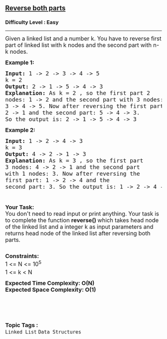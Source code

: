 <h2><a href="https://practice.geeksforgeeks.org/problems/reverse-both-parts--170647/1?page=4&category[]=Linked%20List&sortBy=submissions">Reverse both parts</a></h2><h3>Difficulty Level : Easy</h3><hr><div class="problems_problem_content__Xm_eO"><p><span style="font-size:18px">Given a linked list and a number k. You have to reverse first part of linked list with k nodes and the second part with n-k nodes.</span></p>

<p><span style="font-size:18px"><strong>Example 1:</strong></span></p>

<pre><span style="font-size:18px"><strong>Input: </strong>1 -&gt; 2 -&gt; 3 -&gt; 4 -&gt; 5</span><span style="font-size:18px">
k = 2<strong>
Output: </strong>2 -&gt; 1 -&gt; 5 -&gt; 4 -&gt; 3<strong>
Explanation: </strong>As k = 2 , so the first part 2
nodes: 1 -&gt; 2 and the second part with 3 nodes:
3 -&gt; 4 -&gt; 5. Now after reversing the first part: 
2 -&gt; 1 and the second part: 5 -&gt; 4 -&gt; 3.
So the output is: 2 -&gt; 1 -&gt; 5 -&gt; 4 -&gt; 3</span></pre>

<p><span style="font-size:18px"><strong>Example 2:</strong></span></p>

<pre><span style="font-size:18px"><strong>Input: </strong>1 -&gt; 2 -&gt; 4 -&gt; 3</span>
<span style="font-size:18px">k = 3
<strong>Output: </strong>4 -&gt; 2 -&gt; 1 -&gt; 3
<strong>Explanation: </strong>As k = 3 , so the first part 
3 nodes: 4 -&gt; 2 -&gt; 1 and the second part
with 1 nodes: 3. Now after reversing the 
first part: 1 -&gt; 2 -&gt; 4 and the 
second part: 3. So the output is: 1 -&gt; 2 -&gt; 4 -&gt; 3</span>
</pre>

<p>&nbsp;</p>

<p><span style="font-size:18px"><strong>Your Task:</strong><br>
You don't need to read input or print anything. Your task is to complete the function&nbsp;<strong>reverse()&nbsp;</strong>which takes head node of the linked list and a integer k&nbsp;as input parameters and returns head node of the linked list after reversing both parts.&nbsp;</span></p>

<p><br>
<span style="font-size:18px"><strong>Constraints:</strong><br>
1 &lt;= N &lt;= 10<sup>5&nbsp;</sup><br>
1 &lt;= k &lt; N<sup>&nbsp;</sup></span></p>

<p><strong><span style="font-size:18px">Expected Time Complexity: O(N)<br>
Expected Space Complexity: O(1)</span></strong></p>

<p><br>
&nbsp;</p>
</div><br><p><span style=font-size:18px><strong>Topic Tags : </strong><br><code>Linked List</code>&nbsp;<code>Data Structures</code>&nbsp;